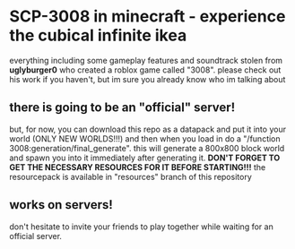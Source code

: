 # SCP-3008 in minecraft - experience the cubical infinite ikea
everything including some gameplay features and soundtrack stolen from **uglyburger0** who created a roblox game called "3008". please check out his work if you haven't, but im sure you already know who im talking about

## there is going to be an "official" server!
but, for now, you can download this repo as a datapack and put it into your world (ONLY NEW WORLDS!!!) and then when you load in do a "/function 3008:generation/final_generate". this will generate a 800x800 block world and spawn you into it immediately after generating it. **DON'T FORGET TO GET THE NECESSARY RESOURCES FOR IT BEFORE STARTING!!!** the resourcepack is available in "resources" branch of this repository


## works on servers!
don't hesitate to invite your friends to play together while waiting for an official server.